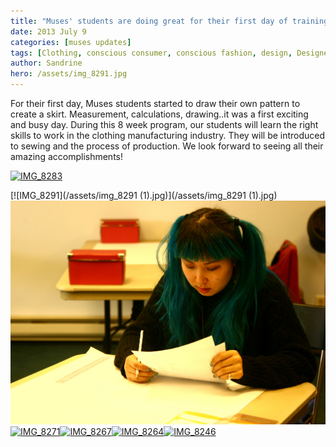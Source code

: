 ```yaml
---
title: "Muses' students are doing great for their first day of training"
date: 2013 July 9
categories: [muses updates]
tags: [Clothing, conscious consumer, conscious fashion, design, Designer, Fashion, refugees, resettlement, Seattle, slow fashion, social cause, Washington state]
author: Sandrine
hero: /assets/img_8291.jpg
---
```

For their first day, Muses students started to draw their own pattern to create a skirt. Measurement, calculations, drawing..it was a first exciting and busy day. During this 8 week program, our students will learn the right skills to work in the clothing manufacturing industry. They will be introduced to sewing and the process of production. We look forward to seeing all their amazing accomplishments!

[![IMG_8283](/assets/img_82831.jpg?w=470)](http://musesseattle.files.wordpress.com/2013/07/img_82831.jpg)

[![IMG_8291](/assets/img_8291 (1).jpg)](/assets/img_8291 (1).jpg)[![IMG_8287](/assets/img_8287.jpg?w=470)](http://musesseattle.files.wordpress.com/2013/07/img_8287.jpg)[![IMG_8271](/assets/img_8271.jpg?w=470)](http://musesseattle.files.wordpress.com/2013/07/img_8271.jpg)[![IMG_8267](/assets/img_8267.jpg?w=470)](http://musesseattle.files.wordpress.com/2013/07/img_8267.jpg)[![IMG_8264](/assets/img_8264.jpg?w=470)](http://musesseattle.files.wordpress.com/2013/07/img_8264.jpg)[![IMG_8246](/assets/img_8246.jpg?w=470)](http://musesseattle.files.wordpress.com/2013/07/img_8246.jpg)